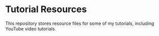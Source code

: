 # Tutorial Resources

This repository stores resource files for some of my tutorials, including YouTube video tutorials.
